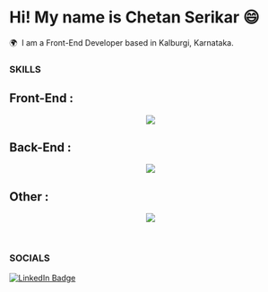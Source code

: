 Hi! My name is Chetan Serikar 😄
========================================================================================================================================

🌍  I am a Front-End Developer based in Kalburgi, Karnataka.
<br/>

### SKILLS

## Front-End :
<p align="center">
  <a href="https://skillicons.dev">
    <img src="https://skillicons.dev/icons?i=html,css,tailwind,sass,js,ts,react,redux" />
  </a>
</p>

## Back-End :
<p align="center">
  <a href="https://skillicons.dev">
    <img src="https://skillicons.dev/icons?i=nodejs,mysql,mongodb,express" />
  </a>
</p>

## Other :
<p align="center">
  <a href="https://skillicons.dev">
    <img src="https://skillicons.dev/icons?i=java,figma,php,github" />
  </a>
</p>

<br/>

### SOCIALS

<div id="badges">
  <a href="https://www.linkedin.com/in/stefan-topalovic-dev/">
    <img src="https://img.shields.io/badge/LinkedIn-blue?style=for-the-badge&logo=linkedin&logoColor=white" alt="LinkedIn Badge"/>
  </a>
</div>
